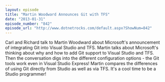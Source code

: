 ```yaml
---
layout: episode
title: "Martin Woodward Announces Git with TFS"
date: "2013-01-31"
episode_number: "842"
episode_url: "http://www.dotnetrocks.com/default.aspx?ShowNum=842"
---
```


Carl and Richard talk to Martin Woodward about Microsoft's announcement of integrating Git into Visual Studio and TFS. Martin talks about Microsoft's thinking about why and how to add Git support to Visual Studio and TFS. Then the conversation digs into the different configuration options - the Git tools work even in Visual Studio Express! Martin compares the differences of using Git directly from Studio as well as via TFS. It's a cool time to be a Studio programmer!
